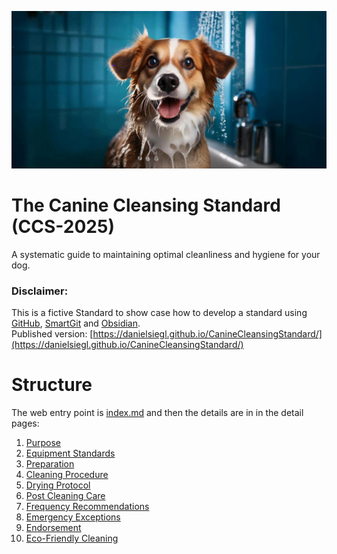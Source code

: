 ![](Images/Dog%20Small.jpeg)

# **The Canine Cleansing Standard (CCS-2025)**  
A systematic guide to maintaining optimal cleanliness and hygiene for your dog.
### Disclaimer:
This is a fictive Standard to show case how to develop a standard using [GitHub](https://github.com/danielsiegl/CanineCleansingStandard), [SmartGit](https://www.syntevo.com/smartgit/) and [Obsidian](https://obsidian.md/).<br>
Published version: [https://danielsiegl.github.io/CanineCleansingStandard/](https://danielsiegl.github.io/CanineCleansingStandard/)
# Structure
The web entry point is [index.md](index.md) and then the details are in in the detail pages:
1. [Purpose](01_Purpose.md)
2. [Equipment Standards](02_Equipment_Standards.md)
3. [Preparation](03_Preparation.md)
4. [Cleaning Procedure](04_Cleaning_Procedure.md)
5. [Drying Protocol](05_Drying_Protocol.md)
6. [Post Cleaning Care](06_Post-Cleaning_Care.md)
7. [Frequency Recommendations](07_Frequency_Recommendations.md)
8. [Emergency Exceptions](08_Emergency_Exceptions.md)
9. [Endorsement](09_Endorsement.md)
10. [Eco-Friendly Cleaning](10_Eco-Friendly_Cleaning.md)